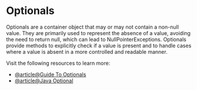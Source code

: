 # Optionals

Optionals are a container object that may or may not contain a non-null value. They are primarily used to represent the absence of a value, avoiding the need to return null, which can lead to NullPointerExceptions. Optionals provide methods to explicitly check if a value is present and to handle cases where a value is absent in a more controlled and readable manner.

Visit the following resources to learn more:

- [@article@Guide To Optionals](https://www.baeldung.com/java-optional)
- [@article@Java Optional](https://dzone.com/articles/optional-in-java)
